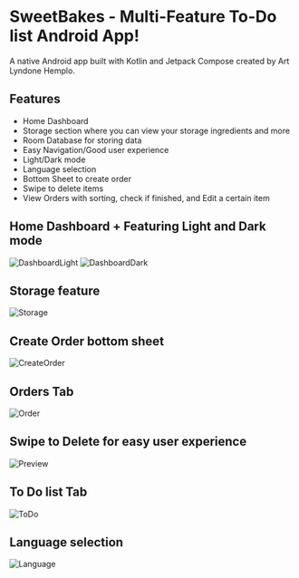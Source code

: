 # SweetBakes - Multi-Feature To-Do list Android App!

A native Android app built with Kotlin and Jetpack Compose created by Art Lyndone Hemplo.

## Features
- Home Dashboard
- Storage section where you can view your storage ingredients and more
- Room Database for storing data
- Easy Navigation/Good user experience
- Light/Dark mode
- Language selection
- Bottom Sheet to create order
- Swipe to delete items
- View Orders with sorting, check if finished, and Edit a certain item

## Home Dashboard + Featuring Light and Dark mode
![DashboardLight](app/screenshots/Home_dashboard.png)
![DashboardDark](app/screenshots/Light_Darkmode_feature.png)

## Storage feature
![Storage](app/screenshots/Storage.png)

## Create Order bottom sheet
![CreateOrder](app/screenshots/createOrder.png)

## Orders Tab
![Order](app/screenshots/Orders.png)

## Swipe to Delete for easy user experience
![Preview](app/screenshots/deletion.gif)

## To Do list Tab
![ToDo](app/screenshots/Todo.png)

## Language selection
![Language](app/screenshots/Language.png)
